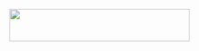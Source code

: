  

<p align="left"><a href="https://heroku.com/deploy?template=https://github.com/coderparv/physicsrobo"> <img src="https://img.shields.io/badge/Deploy%20To%20Heroku-white?style=for-the-badge&logo=heroku" width="320" height="58.45"/></a></p>

